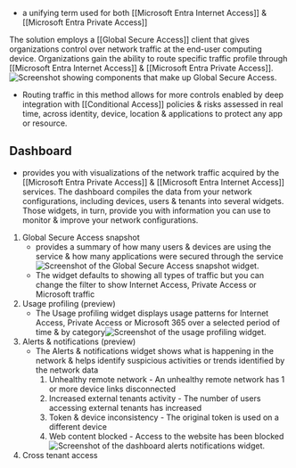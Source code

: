 - a unifying term used for both [[Microsoft Entra Internet Access]] & [[Microsoft Entra Private Access]]

The solution employs a [[Global Secure Access]] client that gives organizations control over network traffic at the end-user computing device. Organizations gain the ability to route specific traffic profile through [[Microsoft Entra Internet Access]] & [[Microsoft Entra Private Access]]. 
![Screenshot showing components that make up Global Secure Access.](https://learn.microsoft.com/en-us/training/wwl-sci/explore-access-management-capabilities/media/global-secure-access-v3.png)
- Routing traffic in this method allows for more controls enabled by deep integration with [[Conditional Access]] policies & risks assessed in real time, across identity, device, location & applications to protect any app or resource.
## Dashboard
- provides you with visualizations of the network traffic acquired by the [[Microsoft Entra Private Access]] & [[Microsoft Entra Internet Access]] services. The dashboard compiles the data from your network configurations, including devices, users & tenants into several widgets. Those widgets, in turn, provide you with information you can use to monitor & improve your network configurations.
1. Global Secure Access snapshot
	- provides a summary of how many users & devices are using the service & how many applications were secured through the service![Screenshot of the Global Secure Access snapshot widget.](https://learn.microsoft.com/en-us/training/wwl-sci/explore-access-management-capabilities/media/global-secure-access-snapshot-widget.png)
	- The widget defaults to showing all types of traffic but you can change the filter to show Internet Access, Private Access or Microsoft traffic
2. Usage profiling (preview)
	- The Usage profiling widget displays usage patterns for Internet Access, Private Access or Microsoft 365 over a selected period of time & by category![Screenshot of the usage profiling widget.](https://learn.microsoft.com/en-us/training/wwl-sci/explore-access-management-capabilities/media/dashboard-usage-profiling.png)
3. Alerts & notifications (preview)
	- The Alerts & notifications widget shows what is happening in the network & helps identify suspicious activities or trends identified by the network data
		1. Unhealthy remote network - An unhealthy remote network has 1 or more device links disconnected
		2. Increased external tenants activity - The number of users accessing external tenants has increased
		3. Token & device inconsistency - The original token is used on a different device
		4. Web content blocked - Access to the website has been blocked![Screenshot of the dashboard alerts notifications widget.](https://learn.microsoft.com/en-us/training/wwl-sci/explore-access-management-capabilities/media/dashboard-alerts-notifications.png)
4. Cross tenant access